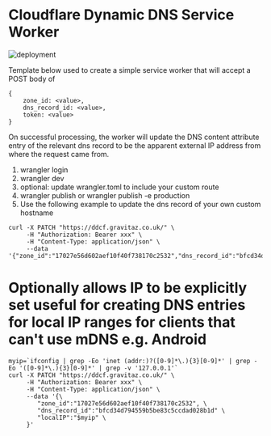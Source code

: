 # Cloudflare Dynamic DNS Service Worker

![deployment](https://github.com/holmestm/ddcf-worker/actions/workflows/deploy.yml/badge.svg)

Template below used to create a simple service worker that will accept a POST body of 

```
{
    zone_id: <value>,
    dns_record_id: <value>,
    token: <value>
}
```

On successful processing, the worker will update the DNS content attribute entry of the relevant dns record to be the apparent external IP address from where the request came from. 

1. wrangler login
2. wrangler dev 
3. optional: update wrangler.toml to include your custom route
4. wrangler publish or wrangler publish -e production
5. Use the following example to update the dns record of your own custom hostname

```
curl -X PATCH "https://ddcf.gravitaz.co.uk/" \
     -H "Authorization: Bearer xxx" \
     -H "Content-Type: application/json" \
     --data '{"zone_id":"17027e56d602aef10f40f738170c2532","dns_record_id":"bfcd34d794559b5be83c5ccdad028b1d"}'
```

# Optionally allows IP to be explicitly set useful for creating DNS entries for local IP ranges for clients that can't use mDNS e.g. Android

```
myip=`ifconfig | grep -Eo 'inet (addr:)?([0-9]*\.){3}[0-9]*' | grep -Eo '([0-9]*\.){3}[0-9]*' | grep -v '127.0.0.1'`
curl -X PATCH "https://ddcf.gravitaz.co.uk/" \
     -H "Authorization: Bearer xxx" \
     -H "Content-Type: application/json" \
     --data '{\
        "zone_id":"17027e56d602aef10f40f738170c2532", \
        "dns_record_id":"bfcd34d794559b5be83c5ccdad028b1d" \
        "localIP":"$myip" \
     }'
```
